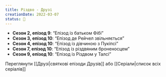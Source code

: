 ```yaml
---
title: Різдво - Друзі
creationDate: 2022-03-07
status: 🌱
---
```

- **Сезон 2, епізод 9**: “Епізод із батьком Фібі”
- **Сезон 3, епізод 10**: “Епізод де Рейчел звільняється”
- **Сезон 4, епізод 10**: “Епізод із дівчиною з Пукіпсі”
- **Сезон 7, епізод 10**: “Епізод із різдвяним броненосцем”
- **Сезон 9, епізод 10**: “Епізод із Різдвом у Талсі”

Переглянути [[Друзі|святкові епізоди Друзів]] або [[Серіали|список всіх серіалів]]
